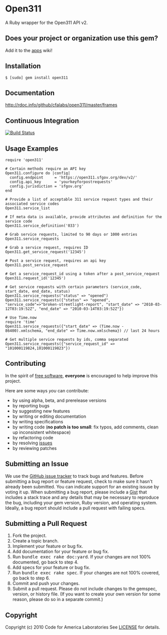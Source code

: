 Open311
=======
A Ruby wrapper for the Open311 API v2.

Does your project or organization use this gem?
------------------------------------------
Add it to the [apps](http://github.com/cfalabs/open311/wiki/apps) wiki!

Installation
------------
    $ [sudo] gem install open311

Documentation
-------------
<http://rdoc.info/github/cfalabs/open311/master/frames>

Continuous Integration
----------------------
[![Build Status](http://travis-ci.org/codeforamerica/open311.png)](http://travis-ci.org/codeforamerica/open311)

Usage Examples
--------------
    require 'open311'
    
    # Certain methods require an API key
    Open311.configure do |config|
      config.endpoint     = 'https://open311.sfgov.org/dev/v2/'
      config.api_key      = 'yourkeyforpostrequests'
      config.jurisdiction = 'sfgov.org'
    end
    
    # Provide a list of acceptable 311 service request types and their associated service codes
    Open311.service_list
    
    # If meta data is available, provide attributes and definition for the service code
    Open311.service_definition('033')
    
    # Grab service requests, limited to 90 days or 1000 entries
    Open311.service_requests
    
    # Grab a service request, requires ID
    Open311.get_service_request('12345')
    
    # Post a service request, requires an api key
    Open311.post_service_request
    
    # Get a service_request_id using a token after a post_service_request
    Open311.request_id('12345')
    
    # Get service requests with certain parameters (service_code, start_date, end_date, status)
    Open311.service_requests("status" => "opened")
    Open311.service_requests({"status" => "opened", "service_code"=>"broken-streetlight-report", "start_date" => "2010-03-12T03:19:52Z", "end_date" => "2010-03-14T03:19:52Z"}) 
    
    # Use Time.now
    require 'time'
    Open311.service_requests({"start_date" => (Time.now - 86400).xmlschema, "end_date" => Time.now.xmlschema}) // last 24 hours
    
    # Get multiple service requests by ids, comma separated
    Open311.service_requests({"service_request_id" => "101000119824,101000119823"})

Contributing
------------
In the spirit of [free software](http://www.fsf.org/licensing/essays/free-sw.html), **everyone** is encouraged to help improve this project.

Here are some ways *you* can contribute:

* by using alpha, beta, and prerelease versions
* by reporting bugs
* by suggesting new features
* by writing or editing documentation
* by writing specifications
* by writing code (**no patch is too small**: fix typos, add comments, clean up inconsistent whitespace)
* by refactoring code
* by resolving [issues](http://github.com/cfalabs/open311/issues)
* by reviewing patches

Submitting an Issue
-------------------
We use the [GitHub issue tracker](http://github.com/cfalabs/open311/issues) to track bugs and
features. Before submitting a bug report or feature request, check to make sure it hasn't already
been submitted. You can indicate support for an existing issuse by voting it up. When submitting a
bug report, please include a [Gist](http://gist.github.com/) that includes a stack trace and any
details that may be necessary to reproduce the bug, including your gem version, Ruby version, and
operating system. Ideally, a bug report should include a pull request with failing specs.

Submitting a Pull Request
-------------------------
1. Fork the project.
2. Create a topic branch.
3. Implement your feature or bug fix.
4. Add documentation for your feature or bug fix.
5. Run <tt>bundle exec rake doc:yard</tt>. If your changes are not 100% documented, go back to step 4.
6. Add specs for your feature or bug fix.
7. Run <tt>bundle exec rake spec</tt>. If your changes are not 100% covered, go back to step 6.
8. Commit and push your changes.
9. Submit a pull request. Please do not include changes to the gemspec, version, or history file. (If you want to create your own version for some reason, please do so in a separate commit.)

Copyright
---------
Copyright (c) 2010 Code for America Laboratories
See [LICENSE](https://github.com/cfalabs/open311/blob/master/LICENSE.mkd) for details.
